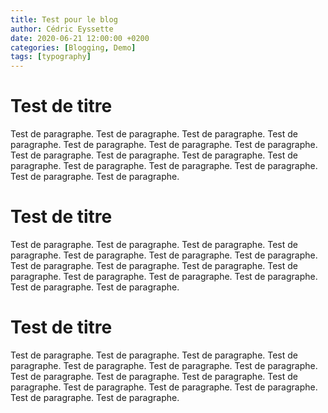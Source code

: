 ```yaml
---
title: Test pour le blog
author: Cédric Eyssette
date: 2020-06-21 12:00:00 +0200
categories: [Blogging, Demo]
tags: [typography]
---
```


# Test de titre

Test de paragraphe. Test de paragraphe. Test de paragraphe. Test de paragraphe. Test de paragraphe. Test de paragraphe. Test de paragraphe. Test de paragraphe. Test de paragraphe. Test de paragraphe. Test de paragraphe. Test de paragraphe. Test de paragraphe. Test de paragraphe. Test de paragraphe. Test de paragraphe. 

# Test de titre

Test de paragraphe. Test de paragraphe. Test de paragraphe. Test de paragraphe. Test de paragraphe. Test de paragraphe. Test de paragraphe. Test de paragraphe. Test de paragraphe. Test de paragraphe. Test de paragraphe. Test de paragraphe. Test de paragraphe. Test de paragraphe. Test de paragraphe. Test de paragraphe. 

# Test de titre

Test de paragraphe. Test de paragraphe. Test de paragraphe. Test de paragraphe. Test de paragraphe. Test de paragraphe. Test de paragraphe. Test de paragraphe. Test de paragraphe. Test de paragraphe. Test de paragraphe. Test de paragraphe. Test de paragraphe. Test de paragraphe. Test de paragraphe. Test de paragraphe. 
